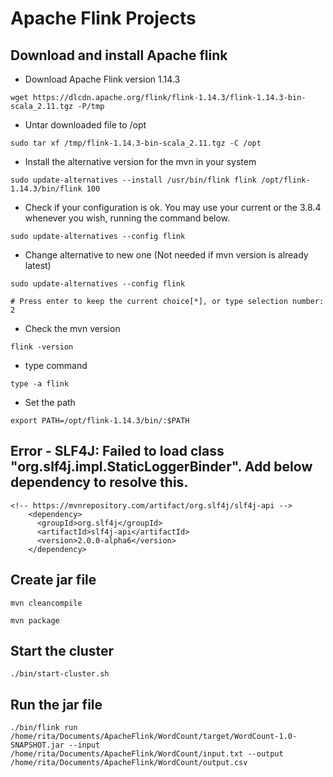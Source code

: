# Apache Flink Projects

## Download and install Apache flink

* Download Apache Flink version 1.14.3
```
wget https://dlcdn.apache.org/flink/flink-1.14.3/flink-1.14.3-bin-scala_2.11.tgz -P/tmp
```
* Untar downloaded file to /opt
```
sudo tar xf /tmp/flink-1.14.3-bin-scala_2.11.tgz -C /opt
```
* Install the alternative version for the mvn in your system
```
sudo update-alternatives --install /usr/bin/flink flink /opt/flink-1.14.3/bin/flink 100
```
* Check if your configuration is ok. You may use your current or the 3.8.4 whenever you wish, running the command below.
```
sudo update-alternatives --config flink
```
* Change alternative to new one (Not needed if mvn version is already latest)
```
sudo update-alternatives --config flink

# Press enter to keep the current choice[*], or type selection number: 2 
```
* Check the mvn version
```
flink -version
```
* type command
```
type -a flink
```
* Set the path
```
export PATH=/opt/flink-1.14.3/bin/:$PATH
```

## Error - SLF4J: Failed to load class "org.slf4j.impl.StaticLoggerBinder". Add below dependency to resolve this.
```
<!-- https://mvnrepository.com/artifact/org.slf4j/slf4j-api -->
    <dependency>
      <groupId>org.slf4j</groupId>
      <artifactId>slf4j-api</artifactId>
      <version>2.0.0-alpha6</version>
    </dependency>
```

## Create jar file
```
mvn cleancompile
```
```
mvn package
```

## Start the cluster
```
./bin/start-cluster.sh
```

## Run the jar file
```
./bin/flink run /home/rita/Documents/ApacheFlink/WordCount/target/WordCount-1.0-SNAPSHOT.jar --input /home/rita/Documents/ApacheFlink/WordCount/input.txt --output /home/rita/Documents/ApacheFlink/WordCount/output.csv
```
